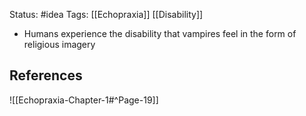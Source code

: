 Status: #idea
Tags: [[Echopraxia]] [[Disability]]

* Humans experience the disability that vampires feel in the form of religious imagery

## References

![[Echopraxia-Chapter-1#^Page-19]]